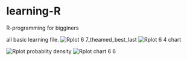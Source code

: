 # learning-R
R-programming for bigginers

all basic learning file.
![Rplot 6 7_theamed_best_last](https://github.com/coding4vinayak/learning-R/assets/85548902/4d4193c7-d07f-4a90-8897-ef6b3250d74c)
![Rplot 6 4 chart](https://github.com/coding4vinayak/learning-R/assets/85548902/d5c90020-99cd-4bb4-9845-e33f678bd9d2)

![Rplot  probablity density](https://github.com/coding4vinayak/learning-R/assets/85548902/18e48abe-690a-4c9f-a041-e86db3986262)
![Rplot chart 6 6](https://github.com/coding4vinayak/learning-R/assets/85548902/15736d7f-fb61-4ea3-915e-4ea53ca2fe31)
